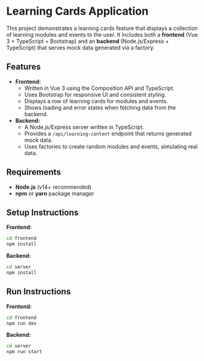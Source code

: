 # Learning Cards Application

This project demonstrates a learning cards feature that displays a collection of learning modules and events to the user. It includes both a **frontend** (Vue 3 + TypeScript + Bootstrap) and an **backend** (Node.js/Express + TypeScript) that serves mock data generated via a factory.

## Features

- **Frontend:**
    - Written in Vue 3 using the Composition API and TypeScript.
    - Uses Bootstrap for responsive UI and consistent styling.
    - Displays a row of learning cards for modules and events.
    - Shows loading and error states when fetching data from the backend.
- **Backend:**
    - A Node.js/Express server written in TypeScript.
    - Provides a `/api/learning-content` endpoint that returns generated mock data.
    - Uses factories to create random modules and events, simulating real data.

## Requirements

- **Node.js** (v14+ recommended)
- **npm** or **yarn** package manager

## Setup Instructions

**Frontend:**
```bash
cd frontend
npm install
```

**Backend:**
```bash
cd server
npm install
```

## Run Instructions

**Frontend:**
```bash
cd frontend
npm run dev
```

**Backend:**
```bash
cd server
npm run start
```

